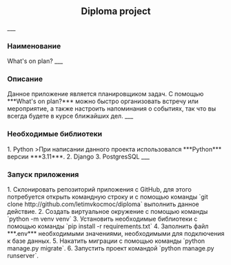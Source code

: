 <h2 align="center">Diploma project</h2>
___

<h3>Наименование</h2>
What's on plan?
___

<h3>Описание</h2>
Данное приложение является планировщиком задач. С помощью ***What's on plan?*** можно быстро организовать встречу или мероприятие, а также настроить напоминания о событиях, так что вы всегда будете в курсе ближайших дел.
___

<h3>Необходимые библиотеки</h2>
1. Python
>При написании данного проекта использовался ***Python*** версии ***3.11***.
2. Django
3. PostgresSQL
___

<h3>Запуск приложения</h2>
1. Склонировать репозиторий приложения с GitHub, для этого потребуется открыть командную строку и с помощью команды
`git clone http://github.com/letimvkocmoc/diploma`
выполнить данное действие.
2. Создать виртуальное окружение с помощью команды 
`python -m venv venv`
3. Установить необходимые библиотеки с помощью команды
`pip install -r requirements.txt`
4. Заполнить файл ***.env*** необходимыми значениями, необходимыми для подключения к базе данных.
5. Накатить миграции с помощью команды `python manage.py migrate`.
6. Запустить проект командой `python manage.py runserver`.
